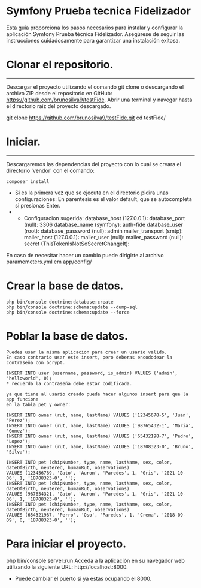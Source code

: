 Symfony Prueba tecnica Fidelizador
========================
Esta guía proporciona los pasos necesarios para instalar y configurar la aplicación Symfony Prueba técnica Fidelizador. Asegúrese de seguir las instrucciones cuidadosamente para garantizar una instalación exitosa.

# Clonar el repositorio.
--------------
Descargar el proyecto utilizando el comando git clone o descargando el archivo ZIP desde el repositorio en GitHub: https://github.com/brunosilva9/testFide.
Abrir una terminal y navegar hasta el directorio raíz del proyecto descargado.

git clone https://github.com/brunosilva9/testFide.git
cd testFide/

# Iniciar.
--------------
Descargaremos las dependencias del proyecto con lo cual se creara el directorio 'vendor'  con el comando:

    composer install

* Si es la primera vez que se ejecuta en el directorio pidira unas configuraciones:
En parentesis es el valor default, que se autocompleta si presionas Enter.
* * Configuracion sugerida:
    database_host (127.0.0.1):
    database_port (null): 3306
    database_name (symfony): auth-fide
    database_user (root):
    database_password (null): admin
    mailer_transport (smtp):
    mailer_host (127.0.0.1):
    mailer_user (null):
    mailer_password (null):
    secret (ThisTokenIsNotSoSecretChangeIt):

En caso  de necesitar hacer un cambio puede dirigirte al archivo  paramemeters.yml em app/config/

# Crear la base de datos.

    php bin/console doctrine:database:create
    php bin/console doctrine:schema:update --dump-sql
    php bin/console doctrine:schema:update --force


# Poblar la base de datos.
    Puedes usar la misma aplicacion para crear un usario valido. 
    En caso contrario usar este insert, pero deberas encododear la contraseña con bcrypt.

    INSERT INTO user (username, password, is_admin) VALUES ('admin', 'helloworld', 0);
    * recuerda la contraseña debe estar codificada.

    ya que tiene al usario creado puede hacer algunos insert para que la app funcione
    en la tabla pet y owner:

    INSERT INTO owner (rut, name, lastName) VALUES ('12345678-5', 'Juan', 'Perez');
    INSERT INTO owner (rut, name, lastName) VALUES ('98765432-1', 'Maria', 'Gomez');
    INSERT INTO owner (rut, name, lastName) VALUES ('65432198-7', 'Pedro', 'Lopez');
    INSERT INTO owner (rut, name, lastName) VALUES ('18708323-0', 'Bruno', 'Silva');

    INSERT INTO pet (chipNumber, type, name, lastName, sex, color, dateOfBirth, neutered, humanRut, observations)
    VALUES (123456789, 'Gato', 'Auron', 'Paredes', 1, 'Gris', '2021-10-06', 1, '18708323-0', '');
    INSERT INTO pet (chipNumber, type, name, lastName, sex, color, dateOfBirth, neutered, humanRut, observations)
    VALUES (987654321, 'Gato', 'Auron', 'Paredes', 1, 'Gris', '2021-10-06', 1, '18708323-0', '');
    INSERT INTO pet (chipNumber, type, name, lastName, sex, color, dateOfBirth, neutered, humanRut, observations)
    VALUES (654321987, 'Perro', 'Oso', 'Paredes', 1, 'Crema', '2018-09-09', 0, '18708323-0', '');


# Para iniciar el proyecto.

php bin/console server:run
Acceda a la aplicación en su navegador web utilizando la siguiente URL: http://localhost:8000.
* Puede cambiar el puerto si ya estas ocupando el 8000.

